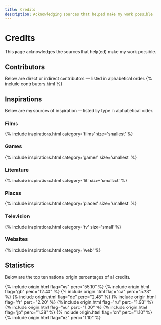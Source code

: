 ```yaml
---
title: Credits
description: Acknowledging sources that helped make my work possible
---
```


# Credits
This page acknowledges the sources that help(ed) make my work possible.

## Contributors
Below are direct or indirect contributors — listed in alphabetical order.
{% include contributors.html %}

## Inspirations
Below are my sources of inspiration — listed by type in alphabetical order.

### Films
{% include inspirations.html category='films' size='smallest' %}

### Games
{% include inspirations.html category='games' size='smallest' %}

### Literature
{% include inspirations.html category='lit' size='smallest' %}

### Places
{% include inspirations.html category='places' size='smallest' %}

### Television
{% include inspirations.html category='tv' size='small' %}

### Websites
{% include inspirations.html category='web' %}

## Statistics
Below are the top ten national origin percentages of all credits.

{% include origin.html flag="us" perc="55.10" %}
{% include origin.html flag="gb" perc="12.40" %}
{% include origin.html flag="ca" perc="5.23" %}
{% include origin.html flag="de" perc="2.48" %}
{% include origin.html flag="fr" perc="2.20" %}
{% include origin.html flag="ru" perc="1.93" %}
{% include origin.html flag="au" perc="1.38" %}
{% include origin.html flag="jp" perc="1.38" %}
{% include origin.html flag="cn" perc="1.10" %}
{% include origin.html flag="nz" perc="1.10" %}